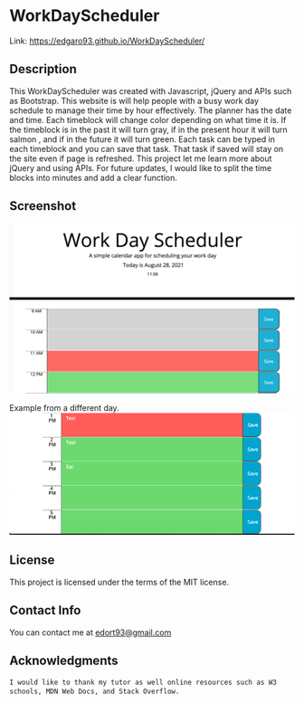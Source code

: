# WorkDayScheduler
Link: https://edgaro93.github.io/WorkDayScheduler/

## Description

This WorkDayScheduler was created with Javascript, jQuery and APIs such as Bootstrap. This website is will help people with a busy work day schedule to manage their time by hour effectively. The planner has the date and time. Each timeblock will change color depending on what time it is. If the timeblock is in the past it will turn gray, if in the present hour it will turn salmon , and if in the future it will turn green. Each task can be typed in each timeblock and you can save that task. That task if saved will stay on the site even if page is refreshed. This project let me learn more about jQuery and using APIs. For future updates, I would like to split the time blocks into minutes and add a clear function.

## Screenshot
![plot](Assets/WDS.png)

Example from a different day.
![plot](Assets/2.png)

## License
This project is licensed under the terms of the MIT license.

## Contact Info
You can contact me at edort93@gmail.com

## Acknowledgments
~~~
I would like to thank my tutor as well online resources such as W3 schools, MDN Web Docs, and Stack Overflow.
~~~
